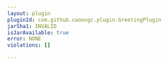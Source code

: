 ```yaml
---
layout: plugin
pluginId: com.github.cwoongc.plugin.GreetingPlugin
jarSha1: INVALID
isJarAvailable: true
error: NONE
violations: []

---
```

